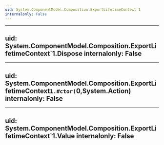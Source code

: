 ```yaml
---
uid: System.ComponentModel.Composition.ExportLifetimeContext`1
internalonly: False
---
```


---
uid: System.ComponentModel.Composition.ExportLifetimeContext`1.Dispose
internalonly: False
---

---
uid: System.ComponentModel.Composition.ExportLifetimeContext`1.#ctor(`0,System.Action)
internalonly: False
---

---
uid: System.ComponentModel.Composition.ExportLifetimeContext`1.Value
internalonly: False
---
